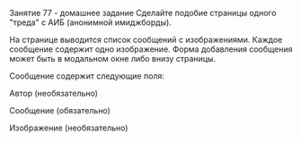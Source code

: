 Занятие 77 - домашнее задание
Сделайте подобие страницы одного "треда" с АИБ (анонимной имиджборды).

На странице выводится список сообщений с изображениями. Каждое сообщение содержит одно изображение. Форма добавления сообщения может быть в модальном окне либо внизу страницы.

Сообщение содержит следующие поля:

Автор (необязательно)

Сообщение (обязательно)

Изображение (необязательно)

